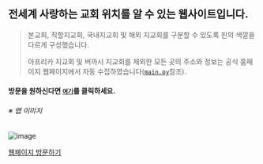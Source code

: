 ## 전세계 사랑하는 교회 위치를 알 수 있는 웹사이트입니다.

> 본교회, 직할지교회, 국내지교회 및 해외 지교회를 구분할 수 있도록 핀의 색깔을 다르게 구성했습니다.
>
> 아프리카 지교회 및 버까시 지교회를 제외한 모든 곳의 주소와 정보는 공식 홈페이지 웹페이지에서 자동 수집하였습니다([`main.py`](https://github.com/Han-SeungJun/Han-SeungJun/blob/main/webcrawling_practice/beloved_church_address_mapping/main.py)참조).

#### 방문을 원하신다면 [`여기`](https://webcrawling-practicebeloved-church-address-mappingchur-j6ax05.streamlitapp.com/)를 클릭하세요.

###### ※ 맵 이미지
![image](https://user-images.githubusercontent.com/105290026/196949267-e4d658d0-e4e7-4873-8b20-435811d7293f.png)

[웹페이지 방문하기](https://webcrawling-practicebeloved-church-address-mappingchur-j6ax05.streamlitapp.com/)
